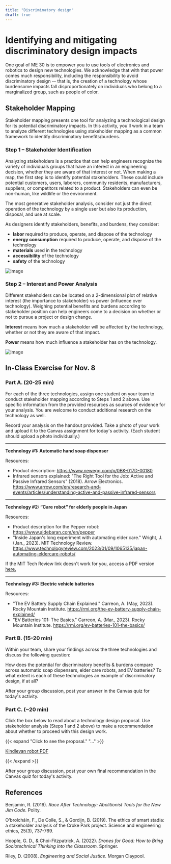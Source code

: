 ```yaml
---
title: "Discriminatory design"
draft: true
---
```


# Identifying and mitigating discriminatory design impacts

One goal of ME 30 is to empower you to use tools of electronics and robotics to design new technologies. We acknowledge that with that power comes much responsibility, including the responsibility to avoid discriminatory design -- that is, the creation of a technology whose burdensome impacts fall disproportionately on individuals who belong to a marginalized group, such as people of color.

## Stakeholder Mapping

Stakeholder mapping presents one tool for analyzing a technological design for its potential discriminatory impacts. In this activity, you'll work in a team to analyze different technologies using stakeholder mapping as a common framework to identify discriminatory benefits/burdens. 

### Step 1 – Stakeholder Identification

Analyzing stakeholders is a practice that can help engineers recognize the variety of individuals groups that have an interest in an engineering decision, whether they are aware of that interest or not. When making a map, the first step is to identify potential stakeholders. These could include potential customers, users, laborers, community residents, manufacturers, suppliers, or competitors related to a product. Stakeholders can even be non-human, like wildlife or the environment.

The most generative stakeholder analysis, consider not just the direct operation of the technology by a single user but also its production, disposal, and use at scale.

As designers identify stakeholders, benefits, and burdens, they consider: 
- **labor** required to produce, operate, and dispose of the technology
- **energy consumption** required to produce, operate, and dispose of the technology
- **materials** used in the technology
- **accessibility** of the technology
- **safety** of the technology

![image](/img/stakeholder-analysis.jpg)

### Step 2 – Interest and Power Analysis

Different stakeholders can be located on a 2-dimensional plot of relative interest (the importance to stakeholder) vs power (influence over technology). Weighing potential benefits and burdens according to stakeholder position can help engineers come to a decision on whether or not to pursue a project or design change.

**Interest** means how much a stakeholder will be affected by the technology, whether or not they are aware of that impact. 

**Power** means how much influence a stakeholder has on the technology.

![image](/img/power-interest.jpg)

## In-Class Exercise for Nov. 8

### Part A. (20-25 min)

For each of the three technologies, assign one student on your team to conduct stakeholder mapping according to Steps 1 and 2 above. Use specific information from the provided resources as sources of evidence for your analysis. You are welcome to conduct additional research on the technology as well.

Record your analysis on the handout provided. Take a photo of your work and upload it to the Canvas assignment for today's activity. (Each student should upload a photo individually.)

- - -

**Technology #1: Automatic hand soap dispenser**

Resources:
- Product description: https://www.newegg.com/p/0BK-017D-00180
- Infrared sensors explained: "The Right Tool for the Job: Active and Passive Infrared Sensors" (2018). Arrow Electronics. https://www.arrow.com/en/research-and-events/articles/understanding-active-and-passive-infrared-sensors

- - -


**Technology #2: “Care robot” for elderly people in Japan**

Resources:
- Product description for the Pepper robot: https://www.aldebaran.com/en/pepper
- "Inside Japan's long experiment with automating elder care." Wright, J. (Jan., 2023). MIT Technology Review. https://www.technologyreview.com/2023/01/09/1065135/japan-automating-eldercare-robots/
  
If the  MIT Tech Review link doesn't work for you, access a PDF version [here.](https://www.dropbox.com/scl/fi/kdmyj8q21e3bd72jdqtgj/Wright_TechReview_2023_RobotsJapanElderCare.pdf?rlkey=o3m3qxg921wai6myqk8r3lxi7&dl=0)

- - -

**Technology #3: Electric vehicle batteries**

Resources:
- "The EV Battery Supply Chain Explained." Carreon, A. (May, 2023). Rocky Mountain Institute. https://rmi.org/the-ev-battery-supply-chain-explained/
- "EV Batteries 101: The Basics." Carreon, A. (Mar., 2023). Rocky Mountain Institute. https://rmi.org/ev-batteries-101-the-basics/
  

### Part B. (15-20 min)

Within your team, share your findings across the three technologies and discuss the following question:

How does the potential for discriminatory benefits & burdens compare across automatic soap dispensers, elder care robots, and EV batteries? To what extent is each of these technologies an example of discriminatory design, if at all?

After your group discussion, post your answer in the Canvas quiz for today's activity.

### Part C. (~20 min)

Click the box below to read about a technology design proposal. Use stakeholder analysis (Steps 1 and 2 above) to make a recommendation about whether to proceed with this design work.

{{< expand "Click to see the proposal." "..." >}}

[Kindlevan robot PDF](/pdf/kindlevan-robot-case.pdf)

{{< /expand >}} 


After your group discussion, post your own final recommendation in the Canvas quiz for today's activity.


## References

Benjamin, R. (2019). *Race After Technology: Abolitionist Tools for the New Jim Code.* Polity.

O’brolcháin, F., De Colle, S., & Gordijn, B. (2019). The ethics of smart stadia: a stakeholder analysis of the Croke Park project. Science and engineering ethics, 25(3), 737-769.

Hoople, G. D., & Choi-Fitzpatrick, A. (2022). *Drones for Good: How to Bring Sociotechnical Thinking into the Classroom.* Springer.

Riley, D. (2008). *Engineering and Social Justice.* Morgan Claypool.



